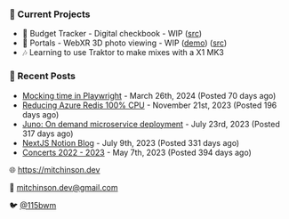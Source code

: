 ### 📌 Current Projects
- 💸 Budget Tracker - Digital checkbook - WIP ([src](https://github.com/bmitchinson/budget-entry))
- 📸 Portals - WebXR 3D photo viewing - WIP ([demo](https://portals.mitchinson.dev/)) ([src](https://github.com/bmitchinson/vr-jpg-viewer-webxr))
- 🎶 Learning to use Traktor to make mixes with a X1 MK3

### 📝 Recent Posts

- [Mocking time in Playwright](https://blog.mitchinson.dev/playwright-mock-time) - March 26th, 2024 (Posted 70 days ago)
- [Reducing Azure Redis 100% CPU](https://blog.mitchinson.dev/redis-cpu) - November 21st, 2023 (Posted 196 days ago)
- [Juno: On demand microservice deployment](https://blog.mitchinson.dev/juno) - July 23rd, 2023 (Posted 317 days ago)
- [NextJS Notion Blog](https://blog.mitchinson.dev/blog-2023) - July 9th, 2023 (Posted 331 days ago)
- [Concerts 2022 - 2023](https://blog.mitchinson.dev/concerts-2023) - May 7th, 2023 (Posted 394 days ago)

🌐 https://mitchinson.dev

💌 mitchinson.dev@gmail.com

🐦 [@115bwm](https://twitter.com/115bwm)